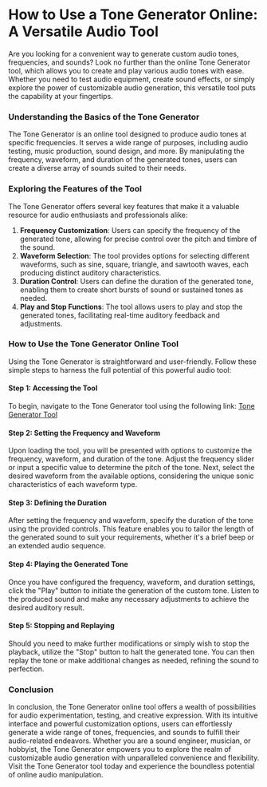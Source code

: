 How to Use a Tone Generator Online: A Versatile Audio Tool
==========================================================

Are you looking for a convenient way to generate custom audio tones, frequencies, and sounds? Look no further than the online Tone Generator tool, which allows you to create and play various audio tones with ease. Whether you need to test audio equipment, create sound effects, or simply explore the power of customizable audio generation, this versatile tool puts the capability at your fingertips.

### Understanding the Basics of the Tone Generator

The Tone Generator is an online tool designed to produce audio tones at specific frequencies. It serves a wide range of purposes, including audio testing, music production, sound design, and more. By manipulating the frequency, waveform, and duration of the generated tones, users can create a diverse array of sounds suited to their needs.

### Exploring the Features of the Tool

The Tone Generator offers several key features that make it a valuable resource for audio enthusiasts and professionals alike:

1. **Frequency Customization**: Users can specify the frequency of the generated tone, allowing for precise control over the pitch and timbre of the sound.
2. **Waveform Selection**: The tool provides options for selecting different waveforms, such as sine, square, triangle, and sawtooth waves, each producing distinct auditory characteristics.
3. **Duration Control**: Users can define the duration of the generated tone, enabling them to create short bursts of sound or sustained tones as needed.
4. **Play and Stop Functions**: The tool allows users to play and stop the generated tones, facilitating real-time auditory feedback and adjustments.

### How to Use the Tone Generator Online Tool

Using the Tone Generator is straightforward and user-friendly. Follow these simple steps to harness the full potential of this powerful audio tool:

#### Step 1: Accessing the Tool

To begin, navigate to the Tone Generator tool using the following link: [Tone Generator Tool](https://www.onlinecalculatorsfree.com/tools/tone-generator.html)

#### Step 2: Setting the Frequency and Waveform

Upon loading the tool, you will be presented with options to customize the frequency, waveform, and duration of the tone. Adjust the frequency slider or input a specific value to determine the pitch of the tone. Next, select the desired waveform from the available options, considering the unique sonic characteristics of each waveform type.

#### Step 3: Defining the Duration

After setting the frequency and waveform, specify the duration of the tone using the provided controls. This feature enables you to tailor the length of the generated sound to suit your requirements, whether it's a brief beep or an extended audio sequence.

#### Step 4: Playing the Generated Tone

Once you have configured the frequency, waveform, and duration settings, click the "Play" button to initiate the generation of the custom tone. Listen to the produced sound and make any necessary adjustments to achieve the desired auditory result.

#### Step 5: Stopping and Replaying

Should you need to make further modifications or simply wish to stop the playback, utilize the "Stop" button to halt the generated tone. You can then replay the tone or make additional changes as needed, refining the sound to perfection.

### Conclusion

In conclusion, the Tone Generator online tool offers a wealth of possibilities for audio experimentation, testing, and creative expression. With its intuitive interface and powerful customization options, users can effortlessly generate a wide range of tones, frequencies, and sounds to fulfill their audio-related endeavors. Whether you are a sound engineer, musician, or hobbyist, the Tone Generator empowers you to explore the realm of customizable audio generation with unparalleled convenience and flexibility. Visit the Tone Generator tool today and experience the boundless potential of online audio manipulation.